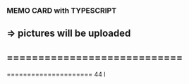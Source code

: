 ### MEMO CARD with TYPESCRIPT
=> pictures will be uploaded
----------------------------
============================
--------
=====================
44
l
